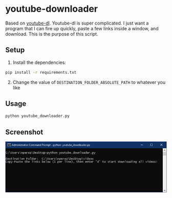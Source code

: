 # youtube-downloader

Based on [youtube-dl](https://github.com/ytdl-org/youtube-dl).
Youtube-dl is super complicated. I just want a program that I can fire up quickly, paste a few links inside a window, and download. 
This is the purpose of this script. 

## Setup

1. Install the dependencies:
```bash
pip install -r requirements.txt
```
2. Change the value of `DESTINATION_FOLDER_ABSOLUTE_PATH` to whatever you like

## Usage

```bash
python youtube_downloader.py
```

## Screenshot

![screenshot](https://github.com/nicolas-perez/youtube-downloader/blob/master/screenshot.PNG?raw=true)
